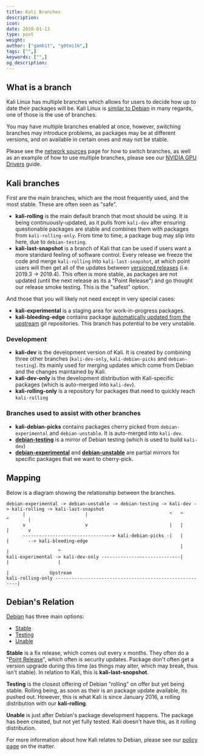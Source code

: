 ```yaml
---
title: Kali Branches
description:
icon:
date: 2020-01-13
type: post
weight:
author: ["gamb1t", "g0tmi1k",]
tags: ["",]
keywords: ["",]
og_description:
---
```


## What is a branch

Kali Linux has multiple branches which allows for users to decide how up to date their packages will be. Kali Linux is [similar to Debian](/docs/policy/kali-linux-relationship-with-debian/) in many regards, one of those is the use of branches.

You may have multiple branches enabled at once, however, switching branches may introduce problems, as packages may be at different versions, and on available in certain ones and may not be stable.

Please see the [network sources](/docs/general-use/kali-linux-sources-list-repositories/) page for how to switch branches, as well as an example of how to use multiple branches, please see our [NVIDIA GPU Drivers](/docs/general-use/install-nvidia-drivers-on-kali-linux/) guide.

## Kali branches

First are the main branches, which are the most frequently used, and the most stable. These are often seen as "safe".

- **kali-rolling** is the main default branch that most should be using. It is being continuously-updated, as it pulls from `kali-dev` after ensuring questionable packages are stable and combines them with packages from `kali-rolling-only`. From time to time, a package bug may slip into here, due to `debian-testing`.
- **kali-last-snapshot** is a branch of Kali that can be used if users want a more standard feeling of software control. Every release we freeze the code and merge `kali-rolling` into `kali-last-snapshot`, at which point users will then get all of the updates between [versioned releases]((https://www.kali.org/kali-linux-releases/)) (i.e. 2019.3 -> 2019.4). This often is more stable, as packages are not updated (until the next release as its a "Point Release") and go thought our release smoke testing. This is the "safest" option.

And those that you will likely not need except in very special cases:

- **kali-experimental** is a staging area for work-in-progress packages.
- **kali-bleeding-edge** contains package [automatically updated from the upstream](https://www.kali.org/news/bleeding-edge-kali-repositories/) git repositories. This branch has potential to be very unstable.

### Development

- **kali-dev** is the development version of Kali. It is created by combining three other branches (`kali-dev-only`, `kali-debian-picks` and `debian-testing`). Its mainly used for merging updates which come from Debian and the changes maintained by Kali.
- **kali-dev-only** is the development distribution with Kali-specific packages (which is auto-merged into `kali-dev`).
- **kali-rolling-only** is a repository for packages that need to quickly reach `kali-rolling`

### Branches used to assist with other branches

- **kali-debian-picks** contains packages cherry picked from `debian-experimental` and `debian-unstable`. It is auto-merged into `kali-dev`.
- **[debian-testing](https://wiki.debian.org/DebianTesting)** is a mirror of Debian testing (which is used to build `kali-dev`)
- **[debian-experimental]([https://wiki.debian.org/DebianExperimental])** and **[debian-unstable](https://wiki.debian.org/DebianUnstable)** are partial mirrors for specific packages that we want to cherry-pick.

## Mapping

Below is a diagram showing the relationship between the branches.

```
debian-experimental -> debian-unstable -> debian-testing -> kali-dev -> kali-rolling -> kali-last-snapshot
      |                      |                              ^   ^         ^       |
      v                      v                              |   |         |       v
      ---------------------------------> kali-debian-picks -|   |         |       --> kali-bleeding-edge
                                                                |         |                  ^
kali-experimental -> kali-dev-only -----------------------------|         |                  |
                                                                          |               Upstream
kali-rolling-only --------------------------------------------------------|
```

## Debian's Relation

[Debian](https://www.debian.org/releases/) has three main options:

- [Stable](https://www.debian.org/releases/stable/)
- [Testing](https://www.debian.org/releases/testing/)
- [Unable](https://www.debian.org/releases/unstable/)

**Stable** is a fix release, which comes out every x months. They often do a "[Point Release](https://wiki.debian.org/DebianReleases/PointReleases)", which often is security updates. Package don't often get a version upgrade during this time (as things may alter, which may break, thus isn't stable). In relation to Kali, this is **kali-last-snopshot**.

**Testing** is the closest offering of Debian "rolling" on offer but yet being stable. Rolling being, as soon as their is an package update available, its pushed out. However, this is what Kali is since January 2016, a rolling distribution with our **kali-rolling**.

**Unable** is just after Debian's package development happens. The package has been created, but not yet fully tested. Kali doesn't have this, as it rolling distribution.

For more information about how Kali relates to Debian, please see our [policy page](https://www.kali.org/docs/policy/kali-linux-relationship-with-debian/) on the matter.
